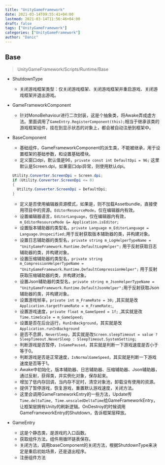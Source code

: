 ```yaml
---
title: "UnityGameFramework"
date: 2021-03-14T09:55:41+04:00
lastmod: 2021-03-14T11:56:46+04:00
draft: false
tags: ["UnityGameFramework"]
categories: ["UnityGameFramework"]
author: "Danic"
---
```


## Base

> UnityGameFramework/Scripts/Runtime/Base

- ShutdownType

  - 关闭游戏框架类型：仅关闭游戏框架、关闭游戏框架并重启游戏、关闭游戏框架并退出游戏。

- GameFrameworkComponent

  - 针对MonoBehaviour进行二次封装，这是个抽象类，将Awake弄成虚方法。里面调用了`GameEntry.RegisterComponent(this);`相当于继承该类的游戏框架组件，挂在到显示状态的对象上，都会被自动注册到框架中。

- BaseComponent

  - 基础组件，GameFrameworkComponent的派生类，不能被继承，用于设置框架的基础参数，和设置基础模块。
  - 定义窗口dpi，默认值是96，`private const int DefaultDpi = 96;` 这里默认是Screen.dpi，如果窗口dpi异常，则使用默认dpi。

  ```c#
  Utility.Converter.ScreenDpi = Screen.dpi;
  if (Utility.Converter.ScreenDpi <= 0)
  {
  	Utility.Converter.ScreenDpi = DefaultDpi;
  }
  ```

  - 定义是否使用编辑器资源模式，如果是，则不加载Assetbundle，直接使用项目中的资源。`EditorResourceMode`，仅在编辑器内有效。
  - 设置编辑器语言，`EditorLanguage`，仅在编辑器内有效，`m_EditorResourceMode &= Application.isEditor;`
  - 设置版本辅助器的类型名，`private Language m_EditorLanguage = Language.Unspecified;`用于反射获取版本辅助器的类，并构建对象。
  - 设置日志辅助器的类型名，`private string m_LogHelperTypeName = "UnityGameFramework.Runtime.DefaultLogHelper";` 用于反射获取日志辅助器的类，并构建对象。
  - 设置压缩辅助器的类型名，`private string m_CompressionHelperTypeName = "UnityGameFramework.Runtime.DefaultCompressionHelper";` 用于反射获取压缩辅助器的类，并构建对象。
  - 设置Json辅助器的类型名，`private string m_JsonHelperTypeName = "UnityGameFramework.Runtime.DefaultJsonHelper";`用于反射获取Json辅助器的类，并构建对象。
  - 设置游戏帧率，`private int m_FrameRate = 30;` ,其实就是改 `Application.targetFrameRate = m_FrameRate;`,
  - 设置游戏速度，`private float m_GameSpeed = 1f;` ,其实就是改 `Time.timeScale = m_GameSpeed;`
  - 设置是否在后台运行，`RunInBackground`，其实就是改`Application.runInBackground`
  - 是否不息屏，`NeverSleep`，其实就是改`Screen.sleepTimeout = value ? SleepTimeout.NeverSleep : SleepTimeout.SystemSetting;`
  - 判断游戏是否暂停，`IsGamePaused`，其实就是判断一下游戏速度是否小于等于0。
  - 判断游戏是否是正常速度，`IsNormalGameSpeed`，其实就是判断一下游戏速度是否等于1。
  - Awake中初始化，版本辅助器、日志辅助器、压缩辅助器、Json辅助器，通过反射，获得类，并实例化对象，保存起来。
  - 增加了低内存回调，当内存不足时，清空对象池，卸载没有使用的资源。
  - 提供了暂停游戏，恢复游戏，重置默认游戏速度，关闭方法。
  - 这里会调用GameFrameworkEntry的一些方法，Update传`Time.deltaTime, Time.unscaledDeltaTime`给GameFrameworkEntry，让框架层拥有Unity的刷新逻辑。OnDestroy的时候调用GameFrameworkEntry的Shutdown，告诉框架层释放。

- GameEntry

  - 这是个静态类，是游戏的入口函数。
  - 获取组件方法，组件用循环链表保存。
  - 关闭方法，调用baseComponent的关闭方法，根据ShutdownType来决定是重启初始场景，还是退出程序。
  - 注册组件方法

